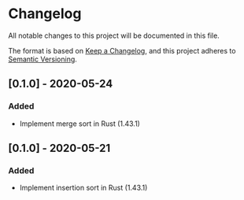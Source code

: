 
# Changelog
All notable changes to this project will be documented in this file.

The format is based on [Keep a Changelog](https://keepachangelog.com/en/1.0.0/),
and this project adheres to [Semantic Versioning](https://semver.org/spec/v2.0.0.html).


## [0.1.0] - 2020-05-24
### Added
- Implement merge sort in Rust (1.43.1)



## [0.1.0] - 2020-05-21

### Added
- Implement insertion sort in Rust (1.43.1)
